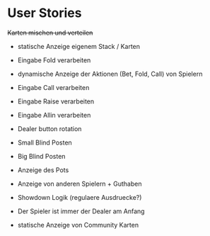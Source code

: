 # User Stories
~~Karten mischen und verteilen~~
- statische Anzeige eigenem Stack / Karten
- Eingabe Fold verarbeiten
- dynamische Anzeige der Aktionen (Bet, Fold, Call) von Spielern
- Eingabe Call verarbeiten
- Eingabe Raise verarbeiten
- Eingabe Allin verarbeiten 
- Dealer button rotation
- Small Blind Posten 
- Big Blind Posten
- Anzeige des Pots
- Anzeige von anderen Spielern + Guthaben
- Showdown Logik (regulaere Ausdruecke?)
- Der Spieler ist immer der Dealer am Anfang

- statische Anzeige von Community Karten 